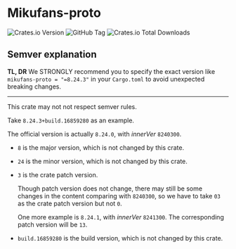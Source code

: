 # Mikufans-proto

![Crates.io Version](https://img.shields.io/crates/v/mikufans-proto)
![GitHub Tag](https://img.shields.io/github/v/tag/cxw620/mikufans-proto)
![Crates.io Total Downloads](https://img.shields.io/crates/d/mikufans-proto)

## Semver explanation

**TL, DR**
We STRONGLY recommend you to specify the exact version like `mikufans-proto = "=8.24.3"`
in your `Cargo.toml` to avoid unexpected breaking changes.

---

This crate may not not respect semver rules.

Take `8.24.3+build.16859280` as an example.

The official version is actually `8.24.0`, with *innerVer* `8240300`.

- `8` is the major version, which is not changed by this crate.
- `24` is the minor version, which is not changed by this crate.
- `3` is the crate patch version.

  Though patch version does not change, there may still be some changes
  in the content comparing with `8240300`, so we have to take `03` as
  the crate patch version but not `0`.

  One more example is `8.24.1`, with *innerVer* `8241300`. The corresponding
  patch version will be `13`.

- `build.16859280` is the build version, which is not changed by this crate.
